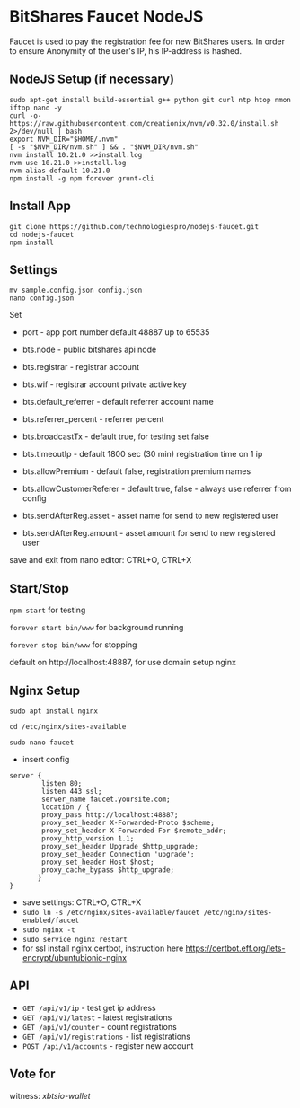 # BitShares Faucet NodeJS

Faucet is used to pay the registration fee for new BitShares users.
In order to ensure Anonymity of the user's IP, his IP-address is hashed.

## NodeJS Setup (if necessary)

```
sudo apt-get install build-essential g++ python git curl ntp htop nmon iftop nano -y
curl -o- https://raw.githubusercontent.com/creationix/nvm/v0.32.0/install.sh 2>/dev/null | bash
export NVM_DIR="$HOME/.nvm"
[ -s "$NVM_DIR/nvm.sh" ] && . "$NVM_DIR/nvm.sh"
nvm install 10.21.0 >>install.log
nvm use 10.21.0 >>install.log
nvm alias default 10.21.0
npm install -g npm forever grunt-cli
```

## Install App
```
git clone https://github.com/technologiespro/nodejs-faucet.git
cd nodejs-faucet
npm install
```

## Settings
```
mv sample.config.json config.json
nano config.json
```

Set

- port - app port number default 48887 up to 65535
- bts.node - public bitshares api node
- bts.registrar - registrar account
- bts.wif - registrar account private active key
- bts.default_referrer - default referrer account name
- bts.referrer_percent - referrer percent
- bts.broadcastTx - default true, for testing set false
- bts.timeoutIp - default 1800 sec (30 min) registration time on 1 ip
- bts.allowPremium - default false, registration premium names
- bts.allowCustomerReferer - default true, false - always use referrer from config

- bts.sendAfterReg.asset - asset name for send to new registered user
- bts.sendAfterReg.amount - asset amount for send to new registered user

save and exit from nano editor: CTRL+O, CTRL+X

## Start/Stop

`npm start` for testing

`forever start bin/www` for background running

`forever stop bin/www` for stopping

default on http://localhost:48887, for use domain setup nginx

## Nginx Setup

`sudo apt install nginx`

`cd /etc/nginx/sites-available`

`sudo nano faucet`

- insert config

```
server {
        listen 80;
        listen 443 ssl;
        server_name faucet.yoursite.com;
        location / {
        proxy_pass http://localhost:48887;
        proxy_set_header X-Forwarded-Proto $scheme;
        proxy_set_header X-Forwarded-For $remote_addr;
        proxy_http_version 1.1;
        proxy_set_header Upgrade $http_upgrade;
        proxy_set_header Connection 'upgrade';
        proxy_set_header Host $host;
        proxy_cache_bypass $http_upgrade;
       }
}

```

- save settings: CTRL+O, CTRL+X
- `sudo ln -s /etc/nginx/sites-available/faucet /etc/nginx/sites-enabled/faucet`
- `sudo nginx -t`
- `sudo service nginx restart`
- for ssl install nginx certbot, instruction here https://certbot.eff.org/lets-encrypt/ubuntubionic-nginx

## API

- `GET /api/v1/ip` - test get ip address
- `GET /api/v1/latest` - latest registrations
- `GET /api/v1/counter` - count registrations
- `GET /api/v1/registrations` - list registrations
- `POST /api/v1/accounts` - register new account


## Vote for

witness: *xbtsio-wallet*
